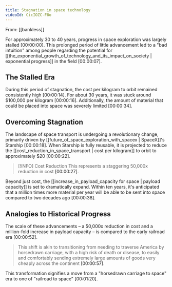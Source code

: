 ```yaml
---
title: Stagnation in space technology
videoId: CicIOZC-F8o
---
```


From: [[bankless]] <br/> 

For approximately 30 to 40 years, progress in space exploration was largely stalled <a class="yt-timestamp" data-t="00:00:00">[00:00:00]</a>. This prolonged period of little advancement led to a "bad intuition" among people regarding the potential for [[the_exponential_growth_of_technology_and_its_impact_on_society | exponential progress]] in the field <a class="yt-timestamp" data-t="00:00:07">[00:00:07]</a>.

## The Stalled Era

During this period of stagnation, the cost per kilogram to orbit remained consistently high <a class="yt-timestamp" data-t="00:00:14">[00:00:14]</a>. For about 30 years, it was stuck around $100,000 per kilogram <a class="yt-timestamp" data-t="00:00:16">[00:00:16]</a>. Additionally, the amount of material that could be placed into space was severely limited <a class="yt-timestamp" data-t="00:00:34">[00:00:34]</a>.

## Overcoming Stagnation

The landscape of space transport is undergoing a revolutionary change, primarily driven by [[future_of_space_exploration_with_spacex | SpaceX]]'s Starship <a class="yt-timestamp" data-t="00:00:18">[00:00:18]</a>. When Starship is fully reusable, it is projected to reduce the [[cost_reduction_in_space_transport | cost per kilogram]] to orbit to approximately $20 <a class="yt-timestamp" data-t="00:00:22">[00:00:22]</a>.

> [!INFO] Cost Reduction
> This represents a staggering 50,000x reduction in cost <a class="yt-timestamp" data-t="00:00:27">[00:00:27]</a>.

Beyond just cost, the [[increase_in_payload_capacity for space | payload capacity]] is set to dramatically expand. Within ten years, it's anticipated that a million times more material per year will be able to be sent into space compared to two decades ago <a class="yt-timestamp" data-t="00:00:38">[00:00:38]</a>.

## Analogies to Historical Progress

The scale of these advancements – a 50,000x reduction in cost and a million-fold increase in payload capacity – is compared to the early railroad era <a class="yt-timestamp" data-t="00:00:52">[00:00:52]</a>.

> This shift is akin to transitioning from needing to traverse America by horsedrawn carriage, with a high risk of death or disease, to easily and comfortably sending extremely large amounts of goods very cheaply across the continent <a class="yt-timestamp" data-t="00:00:57">[00:00:57]</a>.

This transformation signifies a move from a "horsedrawn carriage to space" era to one of "railroad to space" <a class="yt-timestamp" data-t="00:01:20">[00:01:20]</a>.